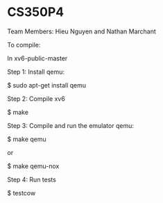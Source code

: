 # CS350P4
Team Members: Hieu Nguyen and Nathan Marchant

To compile:

In xv6-public-master

Step 1: Install qemu:

$ sudo apt-get install qemu

Step 2: Compile xv6

$ make

Step 3: Compile and run the emulator qemu:

$ make qemu

or

$ make qemu-nox

Step 4: Run tests

$ testcow
